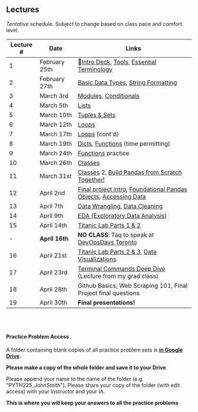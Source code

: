 ## Lectures

_Tentative_ schedule. Subject to change based on class pace and comfort level.

| Lecture #  | Date | Links |
| ------------- | ------------- | ------------- |
| 1  | February 25th  | 🎉[Intro Deck](https://mottaquikarim.github.io/rehearsal/public/stage.html?source=o66ry#/), [Tools](#out/intro/tools), [Essential Terminology](#out/topics/essential_terminology) |
| 2  | February 27th  | [Basic Data Types](#out/topics/basic_data_types), [String Formatting](https://mottaquikarim.github.io/PYTH225/#out/topics/string_formatting) |
| 3  | March 3rd  | [Modules](#out/topics/modules), [Conditionals](#out/topics/conditionals) |
| 4  | March 5th  | [Lists](#out/topics/lists) |
| 5  | March 10th  | [Tuples & Sets](https://mottaquikarim.github.io/PYTH225/#out/topics/tuples_sets) |
| 6  | March 12th  | [Loops](#out/topics/loops) |
| 7  | March 17th  | [Loops](#out/topics/loops) (cont'd) |
| 8  | March 19th  | [Dicts](#out/topics/dicts), [Functions](#out/topics/functions) (time permitting) |
| 9  | March 24th  | [Functions](#out/topics/functions) practice |
| 10  | March 26th  | [Classes](#out/topics/classes)  |
| 11  | March 31st | [Classes](#out/topics/classes) 2, [Build Pandas from Scratch Together!](https://colab.research.google.com/drive/1gU5_KvdqLMhzRpF7BRA9N36FlDgxnqQk)   |
| 12  | April 2nd | [Final project intro](#out/intro/project_info), [Foundational Pandas Objects](#out/topics/foundations_pandas), [Accessing Data](#out/topics/accessing_data) |
| 13  | April 7th |  [Data Wrangling](#out/topics/wrangling1), [Data Cleaning](#out/topics/data_cleaning) |
| 14  | April 9th | [EDA (Exploratory Data Analysis)]() |
| 15  | April 14th | [Titanic Lab Parts 1 & 2](https://colab.research.google.com/drive/1HfmvsPl4nZvrrSOtOPFQPntgJ9KzmG51) |
| -  | **April 16th**  | **NO CLASS**: Taq to speak at [DevOpsDays Toronto](https://whova.com/embedded/speaker_session_detail/devop_202004/917388/) |
| 16  | April 21st | [Titanic Lab Parts 2 & 3](https://colab.research.google.com/drive/1HfmvsPl4nZvrrSOtOPFQPntgJ9KzmG51), [Data Visualizations]() |
| 17  | April 23rd | [Terminal Commands Deep Dive](https://show.zohopublic.com/publish/jjd2u23f766e888414dcaac530e14258b978a) (Lecture from my grad class) |
| 18  | April 28th | Github Basics, Web Scraping 101, Final Project final questions |
| 19  | April 30th | **Final presentations!** |

<br/><br/>

#### Practice Problem Access

A folder containing blank copies of all practice problem sets is **[in Google Drive](https://drive.google.com/drive/folders/1AD8J-4xlvTjYfHpgUCoA3uKBi_7x5fQt?usp=sharing)**. 

**Please make a copy of the whole folder and save it to your Drive**. 

Please append your name to the name of the folder (e.g. "PYTH225_JohnSmith"). Please share your copy of the folder (with edit access) with your Instructor and your IA. 

**This is where you will keep your answers to all the practice problems**
